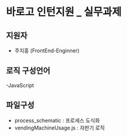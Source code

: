 # 바로고 인턴지원 _ 실무과제 


## **지원자**
  - 주지홍 (FrontEnd-Enginner)

## **로직 구성언어**
  -JavaScript
  
## **파일구성**
  - process_schematic : 프로세스 도식화
  - vendingMachineUsage.js : 자판기 로직
